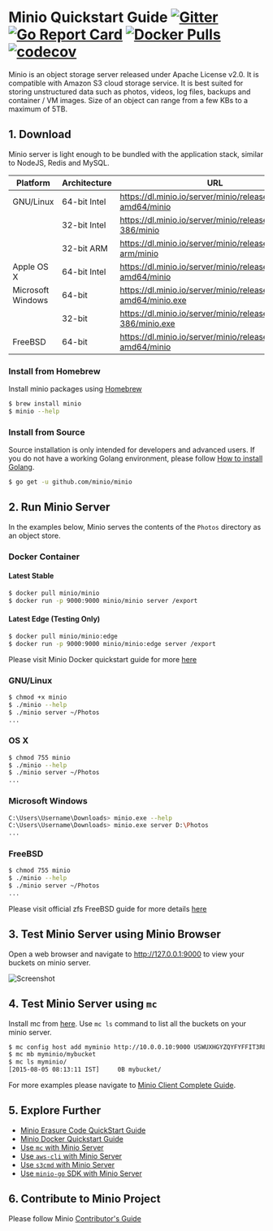 # Minio Quickstart Guide [![Gitter](https://badges.gitter.im/Join%20Chat.svg)](https://gitter.im/minio/minio?utm_source=badge&utm_medium=badge&utm_campaign=pr-badge&utm_content=badge) [![Go Report Card](https://goreportcard.com/badge/minio/minio)](https://goreportcard.com/report/minio/minio) [![Docker Pulls](https://img.shields.io/docker/pulls/minio/minio.svg?maxAge=604800)](https://hub.docker.com/r/minio/minio/) [![codecov](https://codecov.io/gh/minio/minio/branch/master/graph/badge.svg)](https://codecov.io/gh/minio/minio)

Minio is an object storage server released under Apache License v2.0. It is compatible with Amazon S3 cloud storage service. It is best suited for storing unstructured data such as photos, videos, log files, backups and container / VM images. Size of an object can range from a few KBs to a maximum of 5TB.

##  1. Download
Minio server is light enough to be bundled with the application stack, similar to NodeJS, Redis and MySQL.

| Platform| Architecture | URL|
| ----------| -------- | ------|
|GNU/Linux|64-bit Intel|https://dl.minio.io/server/minio/release/linux-amd64/minio|
||32-bit Intel|https://dl.minio.io/server/minio/release/linux-386/minio|
||32-bit ARM|https://dl.minio.io/server/minio/release/linux-arm/minio|
|Apple OS X|64-bit Intel|https://dl.minio.io/server/minio/release/darwin-amd64/minio|
|Microsoft Windows|64-bit|https://dl.minio.io/server/minio/release/windows-amd64/minio.exe|
||32-bit|https://dl.minio.io/server/minio/release/windows-386/minio.exe|
|FreeBSD|64-bit|https://dl.minio.io/server/minio/release/freebsd-amd64/minio|

### Install from Homebrew
Install minio packages using [Homebrew](http://brew.sh/)
```sh
$ brew install minio
$ minio --help
```

### Install from Source
Source installation is only intended for developers and advanced users. If you do not have a working Golang environment, please follow [How to install Golang](https://docs.minio.io/docs/how-to-install-golang).
```sh
$ go get -u github.com/minio/minio
```

## 2. Run Minio Server
In the examples below, Minio serves the contents of the ``Photos`` directory as an object store.

### Docker Container
#### Latest Stable
```sh
$ docker pull minio/minio
$ docker run -p 9000:9000 minio/minio server /export
```

#### Latest Edge (Testing Only)
```sh
$ docker pull minio/minio:edge
$ docker run -p 9000:9000 minio/minio:edge server /export
```
Please visit Minio Docker quickstart guide for more [here](https://docs.minio.io/docs/minio-docker-quickstart-guide)

### GNU/Linux
```sh
$ chmod +x minio
$ ./minio --help
$ ./minio server ~/Photos
...
```

### OS X
```sh
$ chmod 755 minio
$ ./minio --help
$ ./minio server ~/Photos
...
```

### Microsoft Windows
```sh
C:\Users\Username\Downloads> minio.exe --help
C:\Users\Username\Downloads> minio.exe server D:\Photos
...
```

### FreeBSD
```sh
$ chmod 755 minio
$ ./minio --help
$ ./minio server ~/Photos
...
```
Please visit official zfs FreeBSD guide for more details [here](https://www.freebsd.org/doc/handbook/zfs-quickstart.html)

## 3. Test Minio Server using Minio Browser
Open a web browser and navigate to http://127.0.0.1:9000 to view your buckets on minio server.

![Screenshot](https://github.com/minio/minio/blob/master/docs/screenshots/minio-browser.jpg?raw=true)

## 4. Test Minio Server using `mc`
Install mc from [here](https://docs.minio.io/docs/minio-client-quickstart-guide). Use `mc ls` command to list all the buckets on your minio server.
```sh
$ mc config host add myminio http://10.0.0.10:9000 USWUXHGYZQYFYFFIT3RE MOJRH0mkL1IPauahWITSVvyDrQbEEIwljvmxdq03
$ mc mb myminio/mybucket
$ mc ls myminio/
[2015-08-05 08:13:11 IST]     0B mybucket/
```

For more examples please navigate to [Minio Client Complete Guide](https://docs.minio.io/docs/minio-client-complete-guide).

## 5. Explore Further
- [Minio Erasure Code QuickStart Guide](https://docs.minio.io/docs/minio-erasure-code-quickstart-guide)
- [Minio Docker Quickstart Guide](https://docs.minio.io/docs/minio-docker-quickstart-guide)
- [Use `mc` with Minio Server](https://docs.minio.io/docs/minio-client-quickstart-guide)
- [Use `aws-cli` with Minio Server](https://docs.minio.io/docs/aws-cli-with-minio)
- [Use `s3cmd` with Minio Server](https://docs.minio.io/docs/s3cmd-with-minio)
- [Use `minio-go` SDK with Minio Server](https://docs.minio.io/docs/golang-client-quickstart-guide)

## 6. Contribute to Minio Project
Please follow Minio [Contributor's Guide](https://github.com/minio/minio/blob/master/CONTRIBUTING.md)
